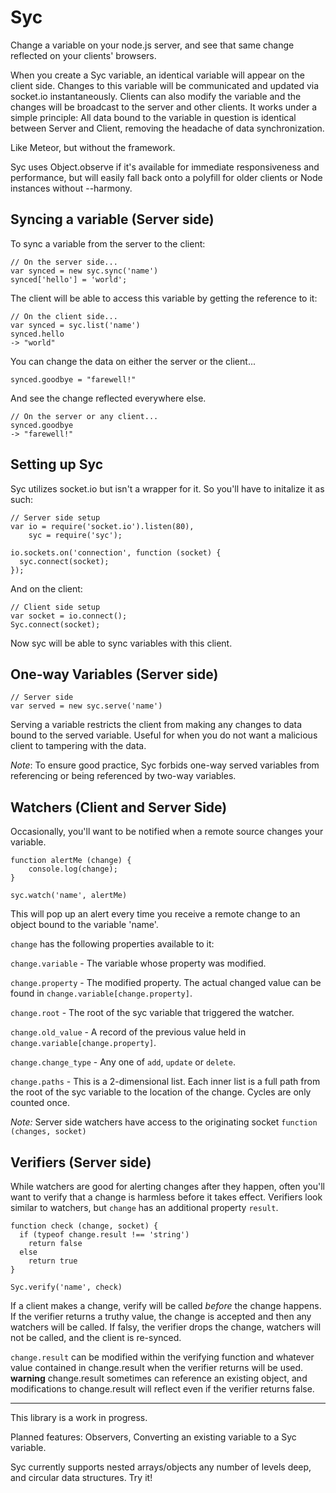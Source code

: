 Syc
===

Change a variable on your node.js server, and see that same change reflected on your clients' browsers.

When you create a Syc variable, an identical variable will appear on the client side. Changes to this variable will be communicated and updated via socket.io instantaneously. Clients can also modify the variable and the changes will be broadcast to the server and other clients. It works under a simple principle: All data bound to the variable in question is identical between Server and Client, removing the headache of data synchronization.

Like Meteor, but without the framework.

Syc uses Object.observe if it's available for immediate responsiveness and performance, but will easily fall back onto a polyfill for older clients or Node instances without --harmony.

## Syncing a variable (Server side)

To sync a variable from the server to the client:

    // On the server side...
    var synced = new syc.sync('name')
    synced['hello'] = 'world';
    
The client will be able to access this variable by getting the reference to it:

    // On the client side...
    var synced = syc.list('name')
    synced.hello
    -> "world"
    
You can change the data on either the server or the client...
    
    synced.goodbye = "farewell!"

And see the change reflected everywhere else.

    // On the server or any client...
    synced.goodbye
    -> "farewell!"

## Setting up Syc

Syc utilizes socket.io but isn't a wrapper for it. So you'll have to initalize it as such:

    // Server side setup
    var io = require('socket.io').listen(80),
        syc = require('syc');

    io.sockets.on('connection', function (socket) {
      syc.connect(socket);
    });

And on the client:

    // Client side setup
    var socket = io.connect();
    Syc.connect(socket);

Now syc will be able to sync variables with this client.

## One-way Variables (Server side)

    // Server side 
    var served = new syc.serve('name')

Serving a variable restricts the client from making any changes to data bound to the served variable. Useful for when you do not want a malicious client to tampering with the data. 

*Note*: To ensure good practice, Syc forbids one-way served variables from referencing or being referenced by two-way variables.


## Watchers (Client and Server Side)

Occasionally, you'll want to be notified when a remote source changes your variable.

    function alertMe (change) {
        console.log(change);
    }
    
    syc.watch('name', alertMe)

This will pop up an alert every time you receive a remote change to an object bound to the variable 'name'.

`change` has the following properties available to it:

`change.variable` - The variable whose property was modified.

`change.property` - The modified property. The actual changed value can be found in `change.variable[change.property]`.

`change.root` - The root of the syc variable that triggered the watcher.

`change.old_value` - A record of the previous value held in `change.variable[change.property]`.

`change.change_type` - Any one of `add`, `update` or `delete`.

`change.paths` - This is a 2-dimensional list. Each inner list is a full path from the root of the syc variable to the location of the change. Cycles are only counted once.

*Note:* Server side watchers have access to the originating socket `function (changes, socket)`

## Verifiers (Server side)

While watchers are good for alerting changes after they happen, often you'll want to verify that a change is harmless before it takes effect. Verifiers look similar to watchers, but `change` has an additional property `result`.

    function check (change, socket) {
      if (typeof change.result !== 'string') 
        return false
      else
        return true
    }
    
    Syc.verify('name', check)
    
If a client makes a change, verify will be called *before* the change happens. If the verifier returns a truthy value, the change is accepted and then any watchers will be called. If falsy, the verifier drops the change, watchers will not be called, and the client is re-synced.

`change.result` can be modified within the verifying function and whatever value contained in change.result when the verifier returns will be used. **warning** change.result sometimes can reference an existing object, and modifications to change.result will reflect even if the verifier returns false.



- - - 
This library is a work in progress.

Planned features: Observers, Converting an existing variable to a Syc variable.

Syc currently supports nested arrays/objects any number of levels deep, and circular data structures. Try it!

